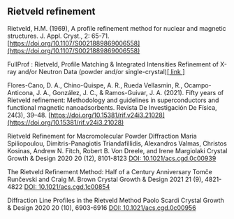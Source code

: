 ## Rietveld refinement

Rietveld, H.M. (1969), A profile refinement method for nuclear and magnetic structures. J. Appl. Cryst., 2: 65-71. [https://doi.org/10.1107/S0021889869006558](https://doi.org/10.1107/S0021889869006558)

FullProf : Rietveld, Profile Matching & Integrated Intensities
Refinement of X-ray and/or Neutron Data (powder and/or single-crystal)[[  link  ]](http://mill2.chem.ucl.ac.uk/tutorial/fullprof/doc/fp_frame.htm)

Flores-Cano, D. A., Chino-Quispe, A. R., Rueda Vellasmin, R., Ocampo-Anticona, J. A., González, J. C., & Ramos-Guivar, J. A. (2021). Fifty years of Rietveld refinement: Methodology and guidelines in superconductors and functional magnetic nanoadsorbents. Revista De Investigación De Física, 24(3), 39–48. [https://doi.org/10.15381/rif.v24i3.21028](https://doi.org/10.15381/rif.v24i3.21028)

Rietveld Refinement for Macromolecular Powder Diffraction
Maria Spiliopoulou, Dimitris-Panagiotis Triandafillidis, Alexandros Valmas, Christos Kosinas, Andrew N. Fitch, Robert B. Von Dreele, and Irene Margiolaki
Crystal Growth & Design 2020 20 (12), 8101-8123
[DOI: 10.1021/acs.cgd.0c00939](https://pubs.acs.org/doi/10.1021/acs.cgd.0c00939)


The Rietveld Refinement Method: Half of a Century Anniversary
Tomče Runčevski and Craig M. Brown
Crystal Growth & Design 2021 21 (9), 4821-4822
[DOI: 10.1021/acs.cgd.1c00854 ](https://pubs.acs.org/doi/10.1021/acs.cgd.1c00854)

Diffraction Line Profiles in the Rietveld Method
Paolo Scardi
Crystal Growth & Design 2020 20 (10), 6903-6916
[DOI: 10.1021/acs.cgd.0c00956 ](https://pubs.acs.org/doi/10.1021/acs.cgd.0c00956)

